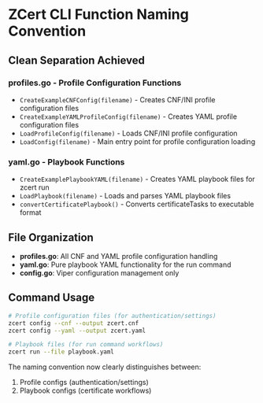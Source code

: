 # ZCert CLI Function Naming Convention

## Clean Separation Achieved

### profiles.go - Profile Configuration Functions
- `CreateExampleCNFConfig(filename)` - Creates CNF/INI profile configuration files
- `CreateExampleYAMLProfileConfig(filename)` - Creates YAML profile configuration files
- `LoadProfileConfig(filename)` - Loads CNF/INI profile configuration
- `LoadConfig(filename)` - Main entry point for profile configuration loading

### yaml.go - Playbook Functions
- `CreateExamplePlaybookYAML(filename)` - Creates YAML playbook files for zcert run
- `LoadPlaybook(filename)` - Loads and parses YAML playbook files
- `convertCertificatePlaybook()` - Converts certificateTasks to executable format

## File Organization
- **profiles.go**: All CNF and YAML profile configuration handling
- **yaml.go**: Pure playbook YAML functionality for the run command
- **config.go**: Viper configuration management only

## Command Usage
```bash
# Profile configuration files (for authentication/settings)
zcert config --cnf --output zcert.cnf
zcert config --yaml --output zcert.yaml

# Playbook files (for run command workflows)
zcert run --file playbook.yaml
```

The naming convention now clearly distinguishes between:
1. Profile configs (authentication/settings)
2. Playbook configs (certificate workflows)